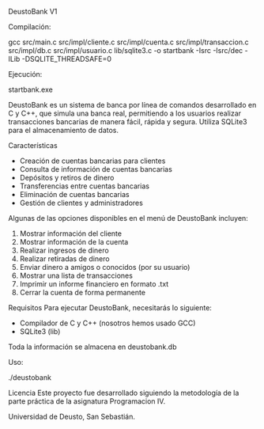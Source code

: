 DeustoBank V1

Compilación:

gcc src/main.c src/impl/cliente.c src/impl/cuenta.c src/impl/transaccion.c src/impl/db.c src/impl/usuario.c lib/sqlite3.c -o startbank -Isrc -Isrc/dec -ILib -DSQLITE_THREADSAFE=0

Ejecución:

startbank.exe

DeustoBank es un sistema de banca por línea de comandos desarrollado en C y C++, que simula una banca real, permitiendo a los usuarios realizar transacciones bancarias de manera fácil, rápida y segura. 
Utiliza SQLite3 para el almacenamiento de datos.

Características

- Creación de cuentas bancarias para clientes
- Consulta de información de cuentas bancarias
- Depósitos y retiros de dinero
- Transferencias entre cuentas bancarias
- Eliminación de cuentas bancarias
- Gestión de clientes y administradores

Algunas de las opciones disponibles en el menú de DeustoBank incluyen:

1. Mostrar información del cliente
2. Mostrar información de la cuenta
3. Realizar ingresos de dinero
4. Realizar retiradas de dinero
5. Enviar dinero a amigos o conocidos (por su usuario)
6. Mostrar una lista de transacciones
7. Imprimir un informe financiero en formato .txt
8. Cerrar la cuenta de forma permanente

Requisitos
Para ejecutar DeustoBank, necesitarás lo siguiente:

- Compilador de C y C++ (nosotros hemos usado GCC)
- SQLite3 (lib)

Toda la información se almacena en deustobank.db

Uso:

./deustobank


Licencia
Este proyecto fue desarrollado siguiendo la metodología de la parte práctica de la asignatura Programacion IV. 

Universidad de Deusto, San Sebastián.
